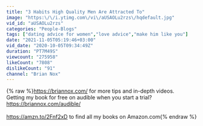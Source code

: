 ```yaml
---
title: "3 Habits High Quality Men Are Attracted To"
image: "https:\/\/i.ytimg.com\/vi\/aUSAOLu2rzs\/hqdefault.jpg"
vid_id: "aUSAOLu2rzs"
categories: "People-Blogs"
tags: ["dating advice for women","love advice","make him like you"]
date: "2021-11-05T05:19:46+03:00"
vid_date: "2020-10-05T09:34:49Z"
duration: "PT7M49S"
viewcount: "275958"
likeCount: "7808"
dislikeCount: "91"
channel: "Brian Nox"
---
```

{% raw %}<a rel="nofollow" target="blank" href="https://briannox.com/">https://briannox.com/</a> for more tips and in-depth videos.<br />Getting my book for free on audible when you start a trial? <br /><a rel="nofollow" target="blank" href="https://briannox.com/audible/">https://briannox.com/audible/</a> <br /><br /><a rel="nofollow" target="blank" href="https://amzn.to/2Fnf2xD">https://amzn.to/2Fnf2xD</a> to find all my books on Amazon.com{% endraw %}
